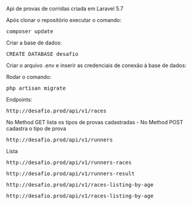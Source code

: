 <p align="left">Api de provas de corridas criada em Laravel 5.7</p>


<p>Após clonar o repositório executar o comando:</p>
<pre>composer update</pre>

<p>Criar a base de dados:</p>
<pre>CREATE DATABASE desafio</pre>

<p>Criar o arquivo .env e inserir as credenciais de conexão à base de dados:</p>

<p>Rodar o comando:</p>
<pre>php artisan migrate</pre>

<p>Endpoints:</p>
<pre>http://desafio.prod/api/v1/races</pre> No Method GET lista os tipos de provas cadastradas - 
No Method POST cadastra o tipo de prova
<pre>http://desafio.prod/api/v1/runners</pre> Lista 
<pre>http://desafio.prod/api/v1/runners-races</pre>
<pre>http://desafio.prod/api/v1/runners-result</pre>
<pre>http://desafio.prod/api/v1/races-listing-by-age</pre>
<pre>http://desafio.prod/api/v1/races-listing-by-age</pre>

